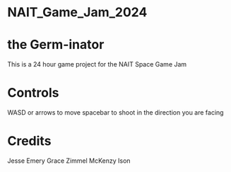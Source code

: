 # NAIT_Game_Jam_2024
# the Germ-inator
This is a 24 hour game project for the NAIT Space Game Jam


# Controls
WASD or arrows to move
spacebar to shoot in the direction you are facing

# Credits
Jesse Emery
Grace Zimmel
McKenzy Ison
